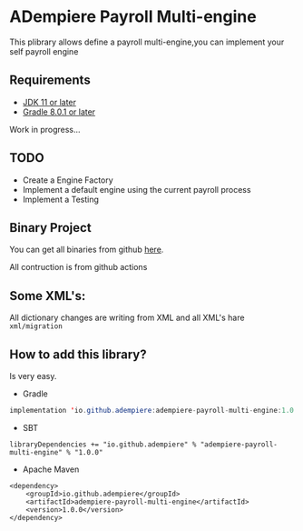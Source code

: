 # ADempiere Payroll Multi-engine

This plibrary allows define a payroll multi-engine,you can implement your self payroll engine

## Requirements
- [JDK 11 or later](https://adoptium.net/)
- [Gradle 8.0.1 or later](https://gradle.org/install/)


Work in progress...

## TODO
- Create a Engine Factory
- Implement a default engine using the current payroll process
- Implement a Testing


## Binary Project

You can get all binaries from github [here](https://central.sonatype.com/artifact/io.github.adempiere/adempiere-payroll-multi-engine/1.0.0).

All contruction is from github actions


## Some XML's:

All dictionary changes are writing from XML and all XML's hare `xml/migration`


## How to add this library?

Is very easy.

- Gradle

```Java
implementation 'io.github.adempiere:adempiere-payroll-multi-engine:1.0.0'
```

- SBT

```
libraryDependencies += "io.github.adempiere" % "adempiere-payroll-multi-engine" % "1.0.0"
```

- Apache Maven

```
<dependency>
    <groupId>io.github.adempiere</groupId>
    <artifactId>adempiere-payroll-multi-engine</artifactId>
    <version>1.0.0</version>
</dependency>
```